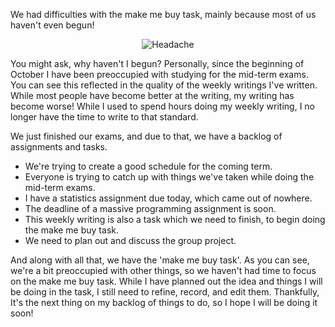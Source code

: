 We had difficulties with the make me buy task, mainly because most of us haven't even begun! 

<center>

![Headache](https://i.imgur.com/uOj8glC.jpg)

</center>

You might ask, why haven't I begun? Personally,  since the beginning of October I have been preoccupied with studying for the mid-term exams. You can see this reflected in the quality of the weekly writings I've written. While most people have become better at the writing, my writing has become worse! While I used to spend hours doing my weekly writing, I no longer have the time to write to that standard.

We just finished our exams, and due to that, we have a backlog of assignments and tasks.

- We're trying to create a good schedule for the coming term.
- Everyone is trying to catch up with things we've taken while doing the mid-term exams.
- I have a statistics assignment due today, which came out of nowhere. 
- The deadline of a massive programming assignment is soon.
- This weekly writing is also a task which we need to finish, to begin doing the make me buy task.
- We need to plan out and discuss the group project.

And along with all that, we have the 'make me buy task'. As you can see, we're a bit preoccupied with other things, so we haven't had time to focus on the make me buy task.  While I have planned out the idea and things I will be doing in the task, I still need to refine, record, and edit them. Thankfully, It's the next thing on my backlog of things to do, so I hope I will be doing it soon!
